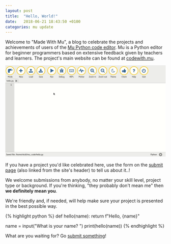 ```yaml
---
layout: post
title:  "Hello, World!"
date:   2018-06-21 18:43:50 +0100
categories: mu update
---
```


Welcome to "Made With Mu", a blog to celebrate the projects and achievements of
users of the [Mu Python code editor](https://codewith.mu/). Mu is a Python
editor for beginner programmers based on extensive feedback given by teachers
and learners. The project's main website can be found at
[codewith.mu](https://codewith.mu).

<img src="/assets/mu.gif"/>

If you have a project you'd like celebrated here, use the form on the
[submit page](/submit) (also linked from the site's header) to tell us about
it..!

We welcome submissions from anybody, no matter your skill level, project type
or background. If you're thinking, "they probably don't mean me" then **we
definitely mean you**.

We're friendly and, if needed, will help make sure your project is presented in
the best possible way.

{% highlight python %}
def hello(name):
    return f"Hello, {name}" 

name = input("What is your name? ")
print(hello(name))
{% endhighlight %}

What are you waiting for? Go [submit something](/submit)!
